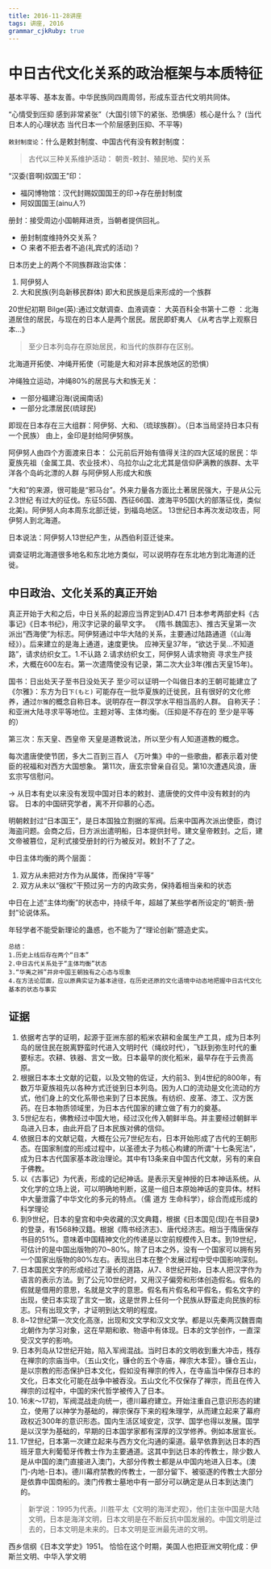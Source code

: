 ```yaml
---
title: 2016-11-28讲座 
tags: 讲座, 2016
grammar_cjkRuby: true
---
```


# 中日古代文化关系的政治框架与本质特征

基本平等、基本友善。中华民族同四周周邻，形成东亚古代文明共同体。

“心情受到压抑 感到非常紧张”（大国引领下的紧张、恐惧感）核心是什么？
(当代日本人的心理状态 当代日本一个阶层感到压抑、不平等)

`敕封制度论`：什么是敕封制度、中国古代有没有敕封制度：
> 古代以三种关系维护活动：
> 朝贡-敕封、殖民地、契约关系

“汉委(音啊)奴国王”印：
* 福冈博物馆：汉代封赐奴国国王的印->存在册封制度
* 阿奴国国王(ainu人?)

册封：接受周边小国朝拜进贡，当朝者提供回礼。

* 册封制度维持外交关系？
* ○ 来者不拒去者不追(礼宾式的活动)？

日本历史上的两个不同族群政治实体：
1. 阿伊努人
2. 大和民族(列岛新移民群体)
即大和民族是后来形成的一个族群

20世纪初期 Bilge(英):通过文献调查、血液调查：
大英百科全书第十二卷 ：北海道居住的居民，与现在的日本人是两个居民。居民即虾夷人
《从考古学上观察日本...》
> 至少日本列岛存在原始居民，和当代的族群存在区别。

北海道开拓使、冲绳开拓使（可能是大和对非本民族地区的恐惧）

冲绳独立运动，冲绳80%的居民与大和族无关：
* 一部分福建沿海(说闽南话)
* 一部分北漂居民(琉球民)

即现在日本存在三大组群：阿伊努、大和、（琉球族群）。（日本当局坚持日本只有一个民族）
由上，金印是封给阿伊努族。

阿伊努人由四个方面渡来日本：
公元前后开始有值得关注的四大区域的居民：华夏族先祖（金属工具、农业技术）、乌拉尔山之北尤其是信仰萨满教的族群、太平洋各个岛屿北漂的人群 与阿伊努人形成大和族

“大和”的来源，很可能是“邪马台”。外来力量各方面比土著居民强大，于是从公元2.3世纪 有过大的征伐。东征55国、西征66国、渡海平95国(大的部落征伐，类似北美)。阿伊努人向本周东北部迁徙，到福岛地区。
13世纪日本再次发动攻击，阿伊努人到北海道。

日本说法：阿伊努人13世纪产生，从西伯利亚迁徙来。

调查证明北海道很多地名和东北地方类似，可以说明存在东北地方到北海道的迁徙。

## 中日政治、文化关系的真正开始
真正开始于大和之后，中日关系的起源应当界定到AD.471
日本参考两部史料《古事记》《日本书纪》，用汉字记录的最早文字。
《隋书.魏国志》、推古天皇第一次派出“西海使”为标志。阿伊努通过中华大陆的关系，主要通过陆路通道（《山海经》）。后来建立的是海上通道，速度更快。
应神天皇37年，“欲达于吴...不知道路”，请求纺织女工。1.不认路 2.请求纺织女工，阿伊努人请求物资
寻求生产技术，大概在600左右。第一次遣隋使没有记录，第二次大业3年(推古天皇15年)。

国书：日出处天子至书日没处天子
至少可以证明一个叫做日本的王朝可能建立了
《尔雅》：东方为日`下(もと)`
可能存在一批华夏族的迁徙民，且有很好的文化修养，通过`尔雅`的概念自称日本。说明存在一群汉学水平相当高的人群。
自称天子：和亚洲大陆寻求平等地位。主题对等、主体均衡。（压抑是不存在的 至少是平等的）

第三次：东天皇、西皇帝
天皇是道教说法，所以至少有人知道道教的概念。

每次遣唐使使节团，多大二百到三百人
《万叶集》中的一些歌曲，都表示着对使臣的祝福和对西方大国想象。
第11次，唐玄宗曾亲自召见。第10次遭遇风浪，唐玄宗写信慰问。

-> 从日本有史以来没有发现中国对日本的敕封、遣唐使的文件中没有敕封的内容。
日本的中国研究学者，离不开仰慕的心态。

明朝敕封过“日本国王”，是日本国独立割据的军阀。后来中国再次派出使臣，商讨海盗问题。会商之后，日方派出遣明船，日本提供封号。建文皇帝敕封。之后，建文帝被篡位，足利式接受册封的行为被反对。敕封不了了之。

中日主体均衡的两个层面：
1. 双方从未把对方作为从属体，而保持“平等”
2. 双方从未以“强权”干预过另一方的内政实务，保持着相当亲和的状态

中日在上述“主体均衡”的状态中，持续千年，超越了某些学者所设定的“朝贡-册封”论说体系。

年轻学者不能受新理论的蛊惑，也不能为了“理论创新”臆造史实。

	总结：
	1.历史上线后存在两个“日本”
	2.中日古代关系处于“主体均衡”状态
	3.“华夷之辨”并非中国王朝独有之心态与现象
	4.在方法论层面，应以原典实证为基本途径，在历史还原的文化语境中动态地把握中日古代文化基本的状态与事实

## 证据
1. 依据考古学的证明，起源于亚洲东部的稻米农耕和金属生产工具，成为日本列岛的居住民在脱离野蛮时代进入文明时代（绳纹时代），飞跃到弥生时代的重要标志。农耕、铁器、言文一致。日本最早的炭化稻米，最早存在于云贵高原。
2. 根据日本本土文献的记载，以及文物的佐证，大约前3、到4世纪的800年，有数万华夏族祖先以各种方式迁徙到日本列岛。因为人口的流动是文化流动的方式，他们身上的文化系带也来到了日本民族。有纺织、皮革、漆工、汉方医药。在日本物质领域里，为日本古代国家的建立做了有力的奠基。
3. 5世纪左右，佛教经过中国大地，经过汉化传入朝鲜半岛。并主要经过朝鲜半岛进入日本，由此开启了日本民族对佛的信仰。
4. 依据日本的文献记载，大概在公元7世纪左右，日本开始形成了古代的王朝形态。在国家制度的形成过程中，以圣德太子为核心构建的所谓“十七条宪法”，成为日本古代国家基本政治理论。其中有13条来自中国古代文献，另有的来自于佛教。
5. 以《古事记》为代表，形成的记纪神话。是表示天皇神授的日本神话系统。从文化学的立场上说，可以明确地判断，这是一组日本原始神话的变异体。材料中大量泄露了中华文化的多元的特点。（儒 道方 生命科学），综合而成形成的科学理论
6. 到9世纪，日本的皇宫和中央收藏的汉文典籍，根据《日本国见(现)在书目录》的登录，有1568种汉籍。根据《隋书经济志》、唐代经济志。相当于隋唐保存书目的51%。意味着中国精神文化的传递是以空前规模传入日本。到19世纪，可估计的是中国出版物的70~80%。除了日本之外，没有一个国家可以拥有另一个国家出版物的80%左右。表现出日本在整个发展过程中受中国影响深刻。
7. 日本国民文字的形成经过了漫长的道路，从7、8世纪开始，日本人把汉字作为语言的表示方法。到了公元10世纪时，又用汉子偏旁和形体创造假名。假名的假就是借用的意思，名就是文字的意思。假名有片假名和平假名，假名文字的出现，使日本实现了言文一致，这是世界上任何一个民族从野蛮走向民族的标志。只有出现文字，才证明到达文明的程度。
8. 8~12世纪第一次文化高涨，出现和文文学和汉文文学。都是以先秦两汉魏晋南北朝作为学习对象，这在早期和歌、物语中有体现。日本的文学创作，一直深受汉文学的影响。
9. 日本列岛从12世纪开始，陷入军阀混战。当时日本的文明收到重大冲击，残存在禅宗的宗庙当中。（五山文化，镰仓的五个寺庙，禅宗大本营）。镰仓五山，是以宗教的形态保护日本文化，假如没有禅宗的传入，在寺庙当中保存日本的文化，日本文化可能在战争中被吞没。五山文化不仅保存了禅宗，而且在传入禅宗的过程中，中国的宋代哲学被传入了日本。
10. 16末～17初，军阀混战走向统一，德川幕府建立。开始注重自己意识形态的建立，使用了以神学为基础的，禅宗保存下来的程朱理学，从而建立起来了幕府政权近300年的意识形态。国内生活区域安定，汉学、国学也得以发展。国学是以汉学为基础的，早期的日本国学家都有深厚的汉学修养。例如本居宣长。
11. 17世纪，日本第一次建立起来与西方文化沟通的渠道。最早依靠到达日本的西班牙意大利葡萄牙传教士作为主要通道。这其中到达日本的传教士，除少数人是从中国的澳门直接进入澳门，大部分传教士都是从中国内地进入日本。(澳门-内地-日本)。德川幕府禁教的传教士，一部分留下、被驱逐的传教士大部分是依靠中国商船的。澳门传教士墓地中有一部分可以确定是从日本到达澳门的。

> 新学说：1995为代表。川胜平太《文明的海洋史观》，他们主张中国是大陆文明，日本是海洋文明，日本文明是在不断反抗中国发展的。中国文明是过去的，日本文明是未来的。日本文明是亚洲最先进的文明。

西乡信纲《日本文学史》1951。
恰恰在这个时期，美国人也把亚洲文明化成：伊斯兰文明、中华入学文明

